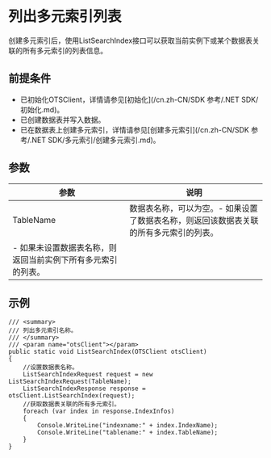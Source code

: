 # 列出多元索引列表

创建多元索引后，使用ListSearchIndex接口可以获取当前实例下或某个数据表关联的所有多元索引的列表信息。

## 前提条件

-   已初始化OTSClient，详情请参见[初始化](/cn.zh-CN/SDK 参考/.NET SDK/初始化.md)。
-   已创建数据表并写入数据。
-   已在数据表上创建多元索引，详情请参见[创建多元索引](/cn.zh-CN/SDK 参考/.NET SDK/多元索引/创建多元索引.md)。

## 参数

|参数|说明|
|--|--|
|TableName|数据表名称，可以为空。-   如果设置了数据表名称，则返回该数据表关联的所有多元索引的列表。
-   如果未设置数据表名称，则返回当前实例下所有多元索引的列表。 |

## 示例

```
/// <summary>
/// 列出多元索引名称。
/// </summary>
/// <param name="otsClient"></param>
public static void ListSearchIndex(OTSClient otsClient)
{
    //设置数据表名称。
    ListSearchIndexRequest request = new ListSearchIndexRequest(TableName);
    ListSearchIndexResponse response = otsClient.ListSearchIndex(request);
    //获取数据表关联的所有多元索引。
    foreach (var index in response.IndexInfos)
    {
        Console.WriteLine("indexname:" + index.IndexName);
        Console.WriteLine("tablename:" + index.TableName);
    }
}
```

